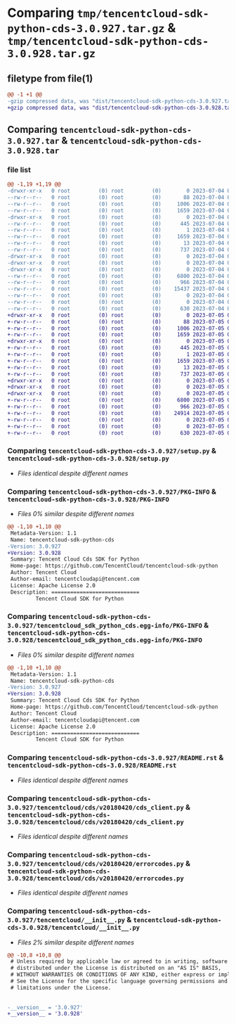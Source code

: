 # Comparing `tmp/tencentcloud-sdk-python-cds-3.0.927.tar.gz` & `tmp/tencentcloud-sdk-python-cds-3.0.928.tar.gz`

## filetype from file(1)

```diff
@@ -1 +1 @@
-gzip compressed data, was "dist/tencentcloud-sdk-python-cds-3.0.927.tar", last modified: Tue Jul  4 00:17:10 2023, max compression
+gzip compressed data, was "dist/tencentcloud-sdk-python-cds-3.0.928.tar", last modified: Wed Jul  5 00:21:18 2023, max compression
```

## Comparing `tencentcloud-sdk-python-cds-3.0.927.tar` & `tencentcloud-sdk-python-cds-3.0.928.tar`

### file list

```diff
@@ -1,19 +1,19 @@
-drwxr-xr-x   0 root         (0) root         (0)        0 2023-07-04 00:17:10.000000 tencentcloud-sdk-python-cds-3.0.927/
--rw-r--r--   0 root         (0) root         (0)       88 2023-07-04 00:17:10.000000 tencentcloud-sdk-python-cds-3.0.927/setup.cfg
--rw-r--r--   0 root         (0) root         (0)     1006 2023-07-04 00:17:10.000000 tencentcloud-sdk-python-cds-3.0.927/setup.py
--rw-r--r--   0 root         (0) root         (0)     1659 2023-07-04 00:17:10.000000 tencentcloud-sdk-python-cds-3.0.927/PKG-INFO
-drwxr-xr-x   0 root         (0) root         (0)        0 2023-07-04 00:17:10.000000 tencentcloud-sdk-python-cds-3.0.927/tencentcloud_sdk_python_cds.egg-info/
--rw-r--r--   0 root         (0) root         (0)      445 2023-07-04 00:17:10.000000 tencentcloud-sdk-python-cds-3.0.927/tencentcloud_sdk_python_cds.egg-info/SOURCES.txt
--rw-r--r--   0 root         (0) root         (0)        1 2023-07-04 00:17:10.000000 tencentcloud-sdk-python-cds-3.0.927/tencentcloud_sdk_python_cds.egg-info/dependency_links.txt
--rw-r--r--   0 root         (0) root         (0)     1659 2023-07-04 00:17:10.000000 tencentcloud-sdk-python-cds-3.0.927/tencentcloud_sdk_python_cds.egg-info/PKG-INFO
--rw-r--r--   0 root         (0) root         (0)       13 2023-07-04 00:17:10.000000 tencentcloud-sdk-python-cds-3.0.927/tencentcloud_sdk_python_cds.egg-info/top_level.txt
--rw-r--r--   0 root         (0) root         (0)      737 2023-07-04 00:17:10.000000 tencentcloud-sdk-python-cds-3.0.927/README.rst
-drwxr-xr-x   0 root         (0) root         (0)        0 2023-07-04 00:17:10.000000 tencentcloud-sdk-python-cds-3.0.927/tencentcloud/
-drwxr-xr-x   0 root         (0) root         (0)        0 2023-07-04 00:17:10.000000 tencentcloud-sdk-python-cds-3.0.927/tencentcloud/cds/
-drwxr-xr-x   0 root         (0) root         (0)        0 2023-07-04 00:17:10.000000 tencentcloud-sdk-python-cds-3.0.927/tencentcloud/cds/v20180420/
--rw-r--r--   0 root         (0) root         (0)     6800 2023-07-04 00:17:10.000000 tencentcloud-sdk-python-cds-3.0.927/tencentcloud/cds/v20180420/cds_client.py
--rw-r--r--   0 root         (0) root         (0)      966 2023-07-04 00:17:10.000000 tencentcloud-sdk-python-cds-3.0.927/tencentcloud/cds/v20180420/errorcodes.py
--rw-r--r--   0 root         (0) root         (0)    15437 2023-07-04 00:17:10.000000 tencentcloud-sdk-python-cds-3.0.927/tencentcloud/cds/v20180420/models.py
--rw-r--r--   0 root         (0) root         (0)        0 2023-07-04 00:17:10.000000 tencentcloud-sdk-python-cds-3.0.927/tencentcloud/cds/v20180420/__init__.py
--rw-r--r--   0 root         (0) root         (0)        0 2023-07-04 00:17:10.000000 tencentcloud-sdk-python-cds-3.0.927/tencentcloud/cds/__init__.py
--rw-r--r--   0 root         (0) root         (0)      630 2023-07-04 00:17:10.000000 tencentcloud-sdk-python-cds-3.0.927/tencentcloud/__init__.py
+drwxr-xr-x   0 root         (0) root         (0)        0 2023-07-05 00:21:18.000000 tencentcloud-sdk-python-cds-3.0.928/
+-rw-r--r--   0 root         (0) root         (0)       88 2023-07-05 00:21:18.000000 tencentcloud-sdk-python-cds-3.0.928/setup.cfg
+-rw-r--r--   0 root         (0) root         (0)     1006 2023-07-05 00:21:18.000000 tencentcloud-sdk-python-cds-3.0.928/setup.py
+-rw-r--r--   0 root         (0) root         (0)     1659 2023-07-05 00:21:18.000000 tencentcloud-sdk-python-cds-3.0.928/PKG-INFO
+drwxr-xr-x   0 root         (0) root         (0)        0 2023-07-05 00:21:18.000000 tencentcloud-sdk-python-cds-3.0.928/tencentcloud_sdk_python_cds.egg-info/
+-rw-r--r--   0 root         (0) root         (0)      445 2023-07-05 00:21:18.000000 tencentcloud-sdk-python-cds-3.0.928/tencentcloud_sdk_python_cds.egg-info/SOURCES.txt
+-rw-r--r--   0 root         (0) root         (0)        1 2023-07-05 00:21:18.000000 tencentcloud-sdk-python-cds-3.0.928/tencentcloud_sdk_python_cds.egg-info/dependency_links.txt
+-rw-r--r--   0 root         (0) root         (0)     1659 2023-07-05 00:21:18.000000 tencentcloud-sdk-python-cds-3.0.928/tencentcloud_sdk_python_cds.egg-info/PKG-INFO
+-rw-r--r--   0 root         (0) root         (0)       13 2023-07-05 00:21:18.000000 tencentcloud-sdk-python-cds-3.0.928/tencentcloud_sdk_python_cds.egg-info/top_level.txt
+-rw-r--r--   0 root         (0) root         (0)      737 2023-07-05 00:21:18.000000 tencentcloud-sdk-python-cds-3.0.928/README.rst
+drwxr-xr-x   0 root         (0) root         (0)        0 2023-07-05 00:21:18.000000 tencentcloud-sdk-python-cds-3.0.928/tencentcloud/
+drwxr-xr-x   0 root         (0) root         (0)        0 2023-07-05 00:21:18.000000 tencentcloud-sdk-python-cds-3.0.928/tencentcloud/cds/
+drwxr-xr-x   0 root         (0) root         (0)        0 2023-07-05 00:21:18.000000 tencentcloud-sdk-python-cds-3.0.928/tencentcloud/cds/v20180420/
+-rw-r--r--   0 root         (0) root         (0)     6800 2023-07-05 00:21:18.000000 tencentcloud-sdk-python-cds-3.0.928/tencentcloud/cds/v20180420/cds_client.py
+-rw-r--r--   0 root         (0) root         (0)      966 2023-07-05 00:21:18.000000 tencentcloud-sdk-python-cds-3.0.928/tencentcloud/cds/v20180420/errorcodes.py
+-rw-r--r--   0 root         (0) root         (0)    24914 2023-07-05 00:21:18.000000 tencentcloud-sdk-python-cds-3.0.928/tencentcloud/cds/v20180420/models.py
+-rw-r--r--   0 root         (0) root         (0)        0 2023-07-05 00:21:18.000000 tencentcloud-sdk-python-cds-3.0.928/tencentcloud/cds/v20180420/__init__.py
+-rw-r--r--   0 root         (0) root         (0)        0 2023-07-05 00:21:18.000000 tencentcloud-sdk-python-cds-3.0.928/tencentcloud/cds/__init__.py
+-rw-r--r--   0 root         (0) root         (0)      630 2023-07-05 00:21:18.000000 tencentcloud-sdk-python-cds-3.0.928/tencentcloud/__init__.py
```

### Comparing `tencentcloud-sdk-python-cds-3.0.927/setup.py` & `tencentcloud-sdk-python-cds-3.0.928/setup.py`

 * *Files identical despite different names*

### Comparing `tencentcloud-sdk-python-cds-3.0.927/PKG-INFO` & `tencentcloud-sdk-python-cds-3.0.928/PKG-INFO`

 * *Files 0% similar despite different names*

```diff
@@ -1,10 +1,10 @@
 Metadata-Version: 1.1
 Name: tencentcloud-sdk-python-cds
-Version: 3.0.927
+Version: 3.0.928
 Summary: Tencent Cloud Cds SDK for Python
 Home-page: https://github.com/TencentCloud/tencentcloud-sdk-python
 Author: Tencent Cloud
 Author-email: tencentcloudapi@tencent.com
 License: Apache License 2.0
 Description: ============================
         Tencent Cloud SDK for Python
```

### Comparing `tencentcloud-sdk-python-cds-3.0.927/tencentcloud_sdk_python_cds.egg-info/PKG-INFO` & `tencentcloud-sdk-python-cds-3.0.928/tencentcloud_sdk_python_cds.egg-info/PKG-INFO`

 * *Files 0% similar despite different names*

```diff
@@ -1,10 +1,10 @@
 Metadata-Version: 1.1
 Name: tencentcloud-sdk-python-cds
-Version: 3.0.927
+Version: 3.0.928
 Summary: Tencent Cloud Cds SDK for Python
 Home-page: https://github.com/TencentCloud/tencentcloud-sdk-python
 Author: Tencent Cloud
 Author-email: tencentcloudapi@tencent.com
 License: Apache License 2.0
 Description: ============================
         Tencent Cloud SDK for Python
```

### Comparing `tencentcloud-sdk-python-cds-3.0.927/README.rst` & `tencentcloud-sdk-python-cds-3.0.928/README.rst`

 * *Files identical despite different names*

### Comparing `tencentcloud-sdk-python-cds-3.0.927/tencentcloud/cds/v20180420/cds_client.py` & `tencentcloud-sdk-python-cds-3.0.928/tencentcloud/cds/v20180420/cds_client.py`

 * *Files identical despite different names*

### Comparing `tencentcloud-sdk-python-cds-3.0.927/tencentcloud/cds/v20180420/errorcodes.py` & `tencentcloud-sdk-python-cds-3.0.928/tencentcloud/cds/v20180420/errorcodes.py`

 * *Files identical despite different names*

### Comparing `tencentcloud-sdk-python-cds-3.0.927/tencentcloud/__init__.py` & `tencentcloud-sdk-python-cds-3.0.928/tencentcloud/__init__.py`

 * *Files 2% similar despite different names*

```diff
@@ -10,8 +10,8 @@
 # Unless required by applicable law or agreed to in writing, software
 # distributed under the License is distributed on an "AS IS" BASIS,
 # WITHOUT WARRANTIES OR CONDITIONS OF ANY KIND, either express or implied.
 # See the License for the specific language governing permissions and
 # limitations under the License.
 
 
-__version__ = '3.0.927'
+__version__ = '3.0.928'
```

